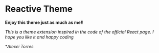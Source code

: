 # Reactive Theme

**Enjoy this theme just as much as me!!**

*This is a theme extension inspired in the code of the official React page. I hope you like it and happy coding*

**Alexei Torres*